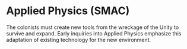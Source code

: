 # Applied Physics (SMAC)

The colonists must create new tools from the wreckage of the Unity to survive and expand. Early inquiries into Applied Physics emphasize this adaptation of existing technology for the new environment.